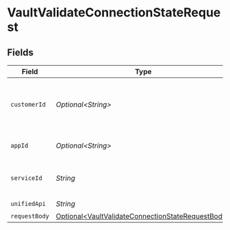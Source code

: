 # VaultValidateConnectionStateRequest


## Fields

| Field                                                                                                                    | Type                                                                                                                     | Required                                                                                                                 | Description                                                                                                              | Example                                                                                                                  |
| ------------------------------------------------------------------------------------------------------------------------ | ------------------------------------------------------------------------------------------------------------------------ | ------------------------------------------------------------------------------------------------------------------------ | ------------------------------------------------------------------------------------------------------------------------ | ------------------------------------------------------------------------------------------------------------------------ |
| `customerId`                                                                                                             | *Optional\<String>*                                                                                                      | :heavy_minus_sign:                                                                                                       | ID of the consumer which you want to get or push data from                                                               | test-consumer                                                                                                            |
| `appId`                                                                                                                  | *Optional\<String>*                                                                                                      | :heavy_minus_sign:                                                                                                       | The ID of your Unify application                                                                                         | dSBdXd2H6Mqwfg0atXHXYcysLJE9qyn1VwBtXHX                                                                                  |
| `serviceId`                                                                                                              | *String*                                                                                                                 | :heavy_check_mark:                                                                                                       | Service ID of the resource to return                                                                                     | pipedrive                                                                                                                |
| `unifiedApi`                                                                                                             | *String*                                                                                                                 | :heavy_check_mark:                                                                                                       | Unified API                                                                                                              | crm                                                                                                                      |
| `requestBody`                                                                                                            | [Optional\<VaultValidateConnectionStateRequestBody>](../../models/operations/VaultValidateConnectionStateRequestBody.md) | :heavy_minus_sign:                                                                                                       | N/A                                                                                                                      |                                                                                                                          |
